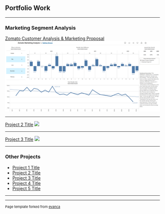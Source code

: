 ## Portfolio Work

---

### Marketing Segment Analysis
[Zomato Customer Analysis & Marketing Proposal](https://github.com/nbrown5071/Data_projects_TripleTen/blob/main/Final_Project/ZomatoREADME.md)
[<img src="images/Zomato Marketing Segment Dashboard.png?raw=true"/>](https://github.com/nbrown5071/Data_projects_TripleTen/blob/main/Final_Project/ZomatoREADME.md)

---
[Project 2 Title](/pdf/sample_presentation.pdf)
<img src="images/dummy_thumbnail.jpg?raw=true"/>

---
[Project 3 Title](http://example.com/)
<img src="images/dummy_thumbnail.jpg?raw=true"/>

---

### Other Projects

- [Project 1 Title](http://example.com/)
- [Project 2 Title](http://example.com/)
- [Project 3 Title](http://example.com/)
- [Project 4 Title](http://example.com/)
- [Project 5 Title](http://example.com/)

---




---
<p style="font-size:11px">Page template forked from <a href="https://github.com/evanca/quick-portfolio">evanca</a></p>
<!-- Remove above link if you don't want to attibute -->
